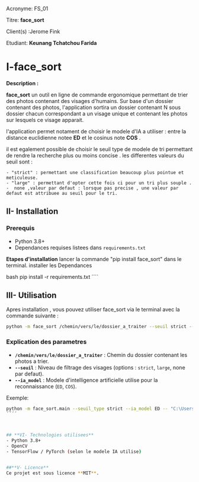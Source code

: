 
Acronyme: FS_01

Titre: **face_sort**

Client(s) :Jerome Fink

Etudiant: **Keunang Tchatchou Farida**

# **I-face_sort**

**Description :**

**face_sort** un outil en ligne de commande ergonomique 
permettant de trier des photos contenant des visages d'humains. Sur base d'un dossier 
contenant des photos, l'application sortira un dossier contenant N sous dossier chacun 
correspondant a un visage unique et contenant les photos sur lesquels ce visage apparait.


l'application permet notament de choisir le modele d'IA a utiliser : entre la distance euclidienne notee **ED**
et le cosinus note **COS** .

il est egalement possible de choisir le seuil type de modele de tri permettant de rendre la recherche plus ou moins concise .
les differentes valeurs du seuil sont :

    - "strict" : permettant une classification beaucoup plus pointue et meticuleuse.
    - "large" : permettant d'opter cette fois ci pour un tri plus souple .
    -  none ,valeur par defaut : lorsque pas precise , une valeur par defaut est attribuee au seuil pour le tri.
    

## **II- Installation**

### Prerequis
- Python 3.8+
- Dependances requises listees dans `requirements.txt`

**Etapes d'installation**
lancer la commande "pip install face_sort" dans le terminal.
installer les Dependances

bash
pip install -r requirements.txt
´´´´


## **III- Utilisation**
Apres installation , vous pouvez utiliser face_sort via le terminal avec la commande suivante :


```bash
python -m face_sort /chemin/vers/le/dossier_a_traiter --seuil strict --modele ED
```

### **Explication des parametres**
- **`/chemin/vers/le/dossier_a_traiter`** : Chemin du dossier contenant les photos a trier.
- **`--seuil`** : Niveau de filtrage des visages (options : `strict`, `large`, none par defaut).
- **`--ia_model`** : Modele d'intelligence artificielle utilise pour la reconnaissance (`ED`, `COS`).


Exemple:
````bash
python -m face_sort.main --seuil_type strict --ia_model ED -- "C:\Users\X1 Yoga\Desktop\moi\photos_to_test"
´´´´



## **VI- Technologies utilisees**
- Python 3.8+
- OpenCV
- TensorFlow / PyTorch (selon le modele IA utilise)


##**V- Licence**
Ce projet est sous licence **MIT**. 
